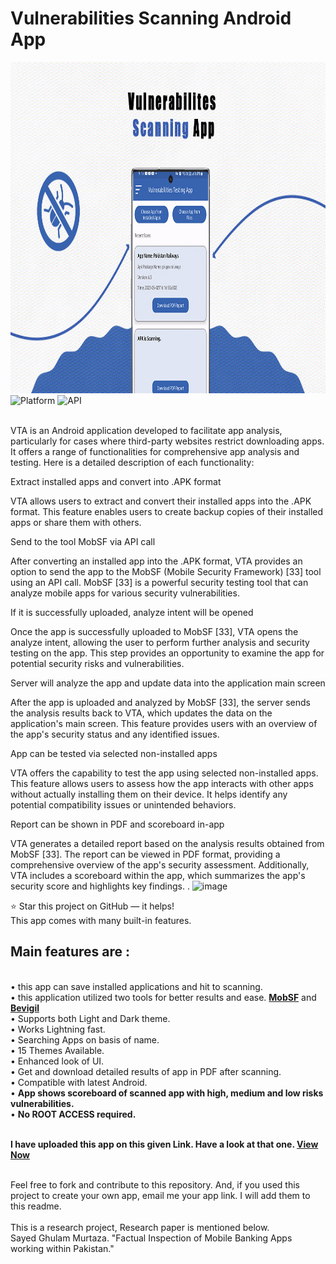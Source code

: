 Vulnerabilities Scanning Android App
=========================

<p align="center">
   
<img src="https://github.com/gmsha-tech/VTAMSCS/raw/main/VTAMSCSBANNER.jpg" width="1024" height="530"/><br>
<img src="https://img.shields.io/badge/platform-Android-brightgreen.svg" alt="Platform"/>
<img src="https://img.shields.io/badge/API-23%2B-blue.svg" alt="API" /><br>
</p>
<br>
VTA is an Android application developed to facilitate app analysis, particularly for cases where third-party websites restrict downloading apps. It offers a range of functionalities for comprehensive app analysis and testing. Here is a detailed description of each functionality:

Extract installed apps and convert into .APK format

VTA allows users to extract and convert their installed apps into the .APK format. This feature enables users to create backup copies of their installed apps or share them with others.

Send to the tool MobSF via API call

After converting an installed app into the .APK format, VTA provides an option to send the app to the MobSF (Mobile Security Framework) [33] tool using an API call. MobSF [33] is a powerful security testing tool that can analyze mobile apps for various security vulnerabilities.

If it is successfully uploaded, analyze intent will be opened

Once the app is successfully uploaded to MobSF [33], VTA opens the analyze intent, allowing the user to perform further analysis and security testing on the app. This step provides an opportunity to examine the app for potential security risks and vulnerabilities.

Server will analyze the app and update data into the application main screen

After the app is uploaded and analyzed by MobSF [33], the server sends the analysis results back to VTA, which updates the data on the application's main screen. This feature provides users with an overview of the app's security status and any identified issues.

App can be tested via selected non-installed apps

VTA offers the capability to test the app using selected non-installed apps. This feature allows users to assess how the app interacts with other apps without actually installing them on their device. It helps identify any potential compatibility issues or unintended behaviors.

Report can be shown in PDF and scoreboard in-app

VTA generates a detailed report based on the analysis results obtained from MobSF [33]. The report can be viewed in PDF format, providing a comprehensive overview of the app's security assessment. Additionally, VTA includes a scoreboard within the app, which summarizes the app's security score and highlights key findings.
.
![image](https://github.com/gmsha-tech/VTAMSCS/assets/36192658/dfe30682-afa8-48f3-8ca0-5dd6647e8ea1)

⭐ Star this project on GitHub — it helps!<br> This app comes
with many built-in features.
<h2>
Main features are :
</h2>
<br> • this app can save installed applications and hit to scanning.
<br> • this application utilized two tools for better results and ease. <b>
<a href ="https://github.com/MobSF/Mobile-Security-Framework-MobSF">MobSF</a></b> and <b> <a href ="https://bevigil.com/">Bevigil</a></b>
<br> • Supports both Light and Dark theme.<br> • Works Lightning fast.<br> •
Searching Apps on basis of name.<br> • 15 Themes Available.<br> 
• Enhanced look of
UI.<br> • Get and download detailed results of app in PDF after scanning.<br> • Compatible with latest Android.<br> • <b> App shows scoreboard of scanned app with high, medium and low risks vulnerabilities.</b><br> • <b>No ROOT ACCESS
required.</b><br><br>

<b>I have uploaded this app on this given Link. Have a look at that
one.
<a href =" ">View Now</a></b><br><br>

Feel free to fork and contribute to this repository. And, if you used
this project to create your own app, email me your app link. I will add
them to this readme.<br> <br>This is a research project, Research paper is mentioned below.
<br> 
Sayed Ghulam Murtaza. "Factual Inspection of Mobile Banking Apps working within Pakistan." 
